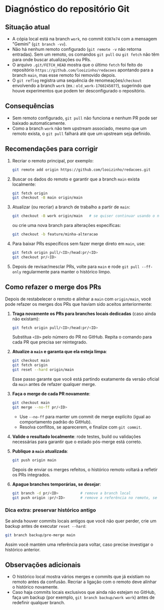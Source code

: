 # Diagnóstico do repositório Git

## Situação atual
- A cópia local está na branch `work`, no commit `0387e74` com a mensagem "Gemini" (`git branch -vv`).
- Não há nenhum remoto configurado (`git remote -v` não retorna entradas). Sem um remoto, os comandos `git pull` ou `git fetch` não têm para onde buscar atualizações ou PRs.
- O arquivo `.git/FETCH_HEAD` mostra que o último `fetch` foi feito do repositório `https://github.com/looizinho/redacoes` apontando para a branch `main`, mas esse remoto foi removido depois.
- O `git reflog` registra uma sequência de renomeações/`checkout` envolvendo a branch `work` (ex.: `old_work-1760245077`), sugerindo que houve experimentos que podem ter desconfigurado o repositório.

## Consequências
- Sem remoto configurado, `git pull` não funciona e nenhum PR pode ser baixado automaticamente.
- Como a branch `work` não tem upstream associado, mesmo que um remoto exista, o `git pull` falhará até que um upstream seja definido.

## Recomendações para corrigir
1. Recriar o remoto principal, por exemplo:
   ```bash
   git remote add origin https://github.com/looizinho/redacoes.git
   ```
2. Buscar os dados do remoto e garantir que a branch `main` exista localmente:
   ```bash
   git fetch origin
   git checkout -B main origin/main
   ```
3. Atualizar (ou recriar) a branch de trabalho a partir de `main`:
   ```bash
   git checkout -B work origin/main   # se quiser continuar usando o nome `work`
   ```
   ou crie uma nova branch para alterações específicas:
   ```bash
   git checkout -b feature/minha-alteracao
   ```
4. Para baixar PRs específicos sem fazer merge direto em `main`, use:
   ```bash
   git fetch origin pull/<ID>/head:pr/<ID>
   git checkout pr/<ID>
   ```
5. Depois de revisar/mesclar PRs, volte para `main` e rode `git pull --ff-only` regularmente para manter o histórico limpo.

## Como refazer o merge dos PRs
Depois de restabelecer o remoto e alinhar a `main` com `origin/main`, você pode refazer os merges dos PRs que haviam sido aceitos anteriormente:

1. **Traga novamente os PRs para branches locais dedicadas** (caso ainda não existam):
   ```bash
   git fetch origin pull/<ID>/head:pr/<ID>
   ```
   Substitua `<ID>` pelo número do PR no GitHub. Repita o comando para cada PR que precisa ser reintegrado.

2. **Atualize a `main` e garanta que ela esteja limpa**:
   ```bash
   git checkout main
   git fetch origin
   git reset --hard origin/main
   ```
   Esse passo garante que você está partindo exatamente da versão oficial da `main` antes de refazer qualquer merge.

3. **Faça o merge de cada PR novamente**:
   ```bash
   git checkout main
   git merge --no-ff pr/<ID>
   ```
   - Use `--no-ff` para manter um commit de merge explícito (igual ao comportamento padrão do GitHub).
   - Resolva conflitos, se aparecerem, e finalize com `git commit`.

4. **Valide o resultado localmente**: rode testes, build ou validações necessárias para garantir que o estado pós-merge está correto.

5. **Publique a `main` atualizada**:
   ```bash
   git push origin main
   ```
   Depois de enviar os merges refeitos, o histórico remoto voltará a refletir os PRs integrados.

6. **Apague branches temporárias, se desejar**:
   ```bash
   git branch -d pr/<ID>          # remove a branch local
   git push origin :pr/<ID>       # remove a referência no remoto, se tiver sido criada
   ```

### Dica extra: preservar histórico antigo
Se ainda houver commits locais antigos que você não quer perder, crie um backup antes de executar `reset --hard`:
```bash
git branch backup/pre-merge main
```
Assim você mantém uma referência para voltar, caso precise investigar o histórico anterior.

## Observações adicionais
- O histórico local mostra vários merges e commits que já existiam no remoto antes da confusão. Recriar a ligação com o remoto deve alinhar o histórico novamente.
- Caso haja commits locais exclusivos que ainda não estejam no GitHub, faça um backup (por exemplo, `git branch backup/work work`) antes de redefinir qualquer branch.
